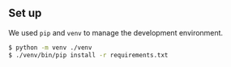 ## Set up

We used `pip` and `venv` to manage the development environment.

```sh
$ python -m venv ./venv
$ ./venv/bin/pip install -r requirements.txt
```
